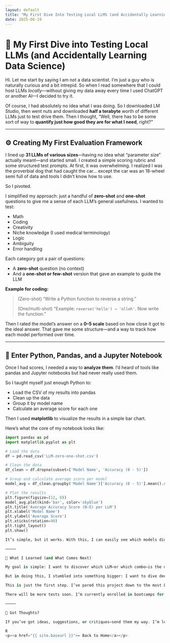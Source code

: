 ```yaml
---
layout: default
title: "My First Dive Into Testing Local LLMS (and Accidentally Learning Data Science)"
date: 2025-06-19
---
```


# 🧪 My First Dive into Testing Local LLMs (and Accidentally Learning Data Science)

Hi. Let me start by saying I am not a data scientist. I’m just a guy who is naturally curious and a bit intrepid. So when I read somewhere that I could host LLMs *locally*—without giving my data away every time I used ChatGPT or another AI—I decided to try it.

Of course, I had absolutely no idea what I was doing. So I downloaded LM Studio, then went nuts and downloaded **half a terabyte** worth of different LLMs just to test drive them. Then I thought, “Well, there has to be some sort of way to **quantify just how good they are for what I need**, right?”

---

## ⚙️ Creating My First Evaluation Framework

I lined up **31 LLMs of various sizes**—having no idea what “parameter size” actually meant—and started small. I created a simple scoring rubric and some structured test prompts. At first, it was overwhelming. I realized I was the proverbial dog that had caught the car… except the car was an 18-wheel semi full of data and tools I didn’t know how to use.

So I pivoted.

I simplified my approach: just a handful of **zero-shot** and **one-shot** questions to give me a sense of each LLM’s general usefulness. I wanted to test:

- Math  
- Coding  
- Creativity  
- Niche knowledge (I used medical terminology)  
- Logic  
- Ambiguity  
- Error handling  

Each category got a pair of questions:

- A **zero-shot** question (no context)  
- And a **one-shot or few-shot** version that gave an example to guide the LLM  

**Example for coding:**

> (Zero-shot) “Write a Python function to reverse a string.”  
>  
> (One/multi-shot) “Example: `reverse('hello') → 'olleh'`. Now write the function.”

Then I rated the model’s answer on a **0–5 scale** based on how close it got to the ideal answer. That gave me some structure—and a way to track how each model performed over time.

---

## 🐍 Enter Python, Pandas, and a Jupyter Notebook

Once I had scores, I needed a way to **analyze them**. I’d heard of tools like pandas and Jupyter notebooks but had never really used them.

So I taught myself just enough Python to:

- Load the CSV of my results into pandas  
- Clean up the data  
- Group it by model name  
- Calculate an average score for each one  

Then I used **matplotlib** to visualize the results in a simple bar chart.

Here’s what the core of my notebook looks like:

```python
import pandas as pd
import matplotlib.pyplot as plt

# Load the data
df = pd.read_csv('LLM-zero-one-shot.csv')

# Clean the data
df_clean = df.dropna(subset=['Model Name', 'Accuracy (0 - 5)'])

# Group and calculate average score per model
model_avg = df_clean.groupby('Model Name')['Accuracy (0 - 5)'].mean().sort_values(ascending=False)

# Plot the results
plt.figure(figsize=(12, 8))
model_avg.plot(kind='bar', color='skyblue')
plt.title('Average Accuracy Score (0–5) per LLM')
plt.xlabel('Model Name')
plt.ylabel('Average Score')
plt.xticks(rotation=90)
plt.tight_layout()
plt.show()

It’s simple, but it works. With this, I can easily see which models did best overall, and begin comparing them based on my own needs—not just benchmark scores designed for research labs.

⸻

🧠 What I Learned (and What Comes Next)

My goal is simple: I want to discover which LLM—or which combo—is the most practical for my usage habits.

But in doing this, I stumbled into something bigger: I want to dive deep into LLMs. I want to learn what I can do with them, how to use them in my personal and professional life, and I want to get really f***ing good at it.

This is just the first step. I’ve pared this project down to the most basic data points: model name, parameter count, and average score. It starts to answer my first question—“Which model works best for me?”—and opens the door to the next.

There will be more tests soon. I’m currently enrolled in bootcamps for both Python and Data Science—because of this project. Because doing this made me want to do it again. And again. Bigger. Better. Faster.

⸻

💬 Got Thoughts?

If you’ve got ideas, suggestions, or critiques—send them my way. I’m learning. But I’m also building. And this is just the beginning.

R
<p><a href="{{ site.baseurl }}">← Back to Home</a></p>
